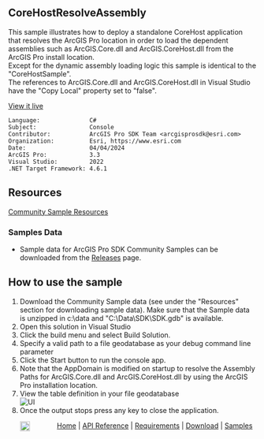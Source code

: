 ## CoreHostResolveAssembly

<!-- TODO: Write a brief abstract explaining this sample -->
This sample illustrates how to deploy a standalone CoreHost application that resolves the ArcGIS Pro location in order to load the dependent assemblies such as ArcGIS.Core.dll and ArcGIS.CoreHost.dll from the ArcGIS Pro install location.  
Except for the dynamic assembly loading logic this sample is identical to the "CoreHostSample".   
The references to ArcGIS.Core.dll and ArcGIS.CoreHost.dll in Visual Studio have the "Copy Local" property set to "false".   
  


<a href="https://pro.arcgis.com/en/pro-app/sdk/" target="_blank">View it live</a>

<!-- TODO: Fill this section below with metadata about this sample-->
```
Language:              C#
Subject:               Console
Contributor:           ArcGIS Pro SDK Team <arcgisprosdk@esri.com>
Organization:          Esri, https://www.esri.com
Date:                  04/04/2024
ArcGIS Pro:            3.3
Visual Studio:         2022
.NET Target Framework: 4.6.1
```

## Resources

[Community Sample Resources](https://github.com/Esri/arcgis-pro-sdk-community-samples#resources)

### Samples Data

* Sample data for ArcGIS Pro SDK Community Samples can be downloaded from the [Releases](https://github.com/Esri/arcgis-pro-sdk-community-samples/releases) page.  

## How to use the sample
<!-- TODO: Explain how this sample can be used. To use images in this section, create the image file in your sample project's screenshots folder. Use relative url to link to this image using this syntax: ![My sample Image](FacePage/SampleImage.png) -->
1. Download the Community Sample data (see under the "Resources" section for downloading sample data).  Make sure that the Sample data is unzipped in c:\data and "C:\Data\SDK\SDK.gdb" is available.
2. Open this solution in Visual Studio   
3. Click the build menu and select Build Solution.  
4. Specify a valid path to a file geodatabase as your debug command line parameter   
5. Click the Start button to run the console app.  
6. Note that the AppDomain is modified on startup to resolve the Assembly Paths for ArcGIS.Core.dll and ArcGIS.CoreHost.dll by using the ArcGIS Pro installation location.  
7. View the table definition in your file geodatabase  
![UI](Screenshots/ConsoleWindow.png)  
8. Once the output stops press any key to close the application.    
  

<!-- End -->

&nbsp;&nbsp;&nbsp;&nbsp;&nbsp;&nbsp;<img src="https://esri.github.io/arcgis-pro-sdk/images/ArcGISPro.png"  alt="ArcGIS Pro SDK for Microsoft .NET Framework" height = "20" width = "20" align="top"  >
&nbsp;&nbsp;&nbsp;&nbsp;&nbsp;&nbsp;&nbsp;&nbsp;&nbsp;&nbsp;&nbsp;&nbsp;
[Home](https://github.com/Esri/arcgis-pro-sdk/wiki) | <a href="https://pro.arcgis.com/en/pro-app/latest/sdk/api-reference" target="_blank">API Reference</a> | [Requirements](https://github.com/Esri/arcgis-pro-sdk/wiki#requirements) | [Download](https://github.com/Esri/arcgis-pro-sdk/wiki#installing-arcgis-pro-sdk-for-net) | <a href="https://github.com/esri/arcgis-pro-sdk-community-samples" target="_blank">Samples</a>
